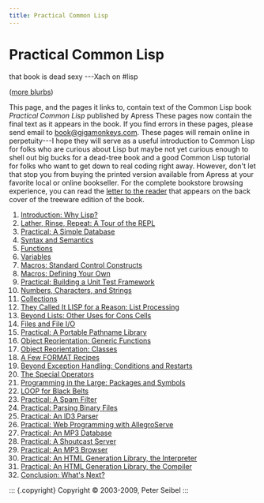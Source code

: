 ```yaml
---
title: Practical Common Lisp
---
```


# Practical Common Lisp

that book is dead sexy ---Xach on \#lisp

([more blurbs](blurbs.html))

This page, and the pages it links to, contain text of the Common Lisp
book *Practical Common Lisp* published by Apress These pages now contain
the final text as it appears in the book. If you find errors in these
pages, please send email to <book@gigamonkeys.com>. These pages will
remain online in perpetuity---I hope they will serve as a useful
introduction to Common Lisp for folks who are curious about Lisp but
maybe not yet curious enough to shell out big bucks for a dead-tree book
and a good Common Lisp tutorial for folks who want to get down to real
coding right away. However, don't let that stop you from buying the
printed version available from Apress at your favorite local or online
bookseller. For the complete bookstore browsing experience, you can read
the [letter to the reader](letter-to-reader.html) that appears on the
back cover of the treeware edition of the book.

1.  [Introduction: Why Lisp?](introduction-why-lisp.html)
2.  [Lather, Rinse, Repeat: A Tour of the
    REPL](lather-rinse-repeat-a-tour-of-the-repl.html)
3.  [Practical: A Simple Database](practical-a-simple-database.html)
4.  [Syntax and Semantics](syntax-and-semantics.html)
5.  [Functions](functions.html)
6.  [Variables](variables.html)
7.  [Macros: Standard Control
    Constructs](macros-standard-control-constructs.html)
8.  [Macros: Defining Your Own](macros-defining-your-own.html)
9.  [Practical: Building a Unit Test
    Framework](practical-building-a-unit-test-framework.html)
10. [Numbers, Characters, and
    Strings](numbers-characters-and-strings.html)
11. [Collections](collections.html)
12. [They Called It LISP for a Reason: List
    Processing](they-called-it-lisp-for-a-reason-list-processing.html)
13. [Beyond Lists: Other Uses for Cons
    Cells](beyond-lists-other-uses-for-cons-cells.html)
14. [Files and File I/O](files-and-file-io.html)
15. [Practical: A Portable Pathname
    Library](practical-a-portable-pathname-library.html)
16. [Object Reorientation: Generic
    Functions](object-reorientation-generic-functions.html)
17. [Object Reorientation: Classes](object-reorientation-classes.html)
18. [A Few FORMAT Recipes](a-few-format-recipes.html)
19. [Beyond Exception Handling: Conditions and
    Restarts](beyond-exception-handling-conditions-and-restarts.html)
20. [The Special Operators](the-special-operators.html)
21. [Programming in the Large: Packages and
    Symbols](programming-in-the-large-packages-and-symbols.html)
22. [LOOP for Black Belts](loop-for-black-belts.html)
23. [Practical: A Spam Filter](practical-a-spam-filter.html)
24. [Practical: Parsing Binary
    Files](practical-parsing-binary-files.html)
25. [Practical: An ID3 Parser](practical-an-id3-parser.html)
26. [Practical: Web Programming with
    AllegroServe](practical-web-programming-with-allegroserve.html)
27. [Practical: An MP3 Database](practical-an-mp3-database.html)
28. [Practical: A Shoutcast Server](practical-a-shoutcast-server.html)
29. [Practical: An MP3 Browser](practical-an-mp3-browser.html)
30. [Practical: An HTML Generation Library, the
    Interpreter](practical-an-html-generation-library-the-interpreter.html)
31. [Practical: An HTML Generation Library, the
    Compiler](practical-an-html-generation-library-the-compiler.html)
32. [Conclusion: What's Next?](conclusion-whats-next.html)

::: {.copyright}
Copyright © 2003-2009, Peter Seibel
:::
